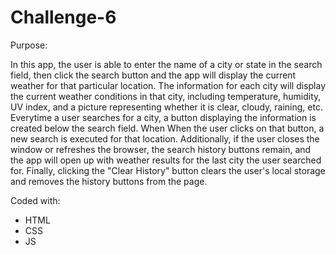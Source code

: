 # Challenge-6

Purpose: 

In this app, the user is able to enter the name of a city or state in the search field, then click the search button and the app will display the current weather for that particular location. 
The information for each city will display the current weather conditions in that city, including temperature, humidity, UV index, and a picture representing whether it is clear, cloudy, raining, etc.
Everytime a user searches for a city, a button displaying the information is created below the search field. When When the user clicks on that button, a new search is executed for that location. 
Additionally, if the user closes the window or refreshes the browser, the search history buttons remain, and the app will open up with weather results for the last city the user searched for. 
Finally, clicking the "Clear History" button clears the user's local storage and removes the history buttons from the page.

Coded with: 
- HTML
- CSS
- JS
